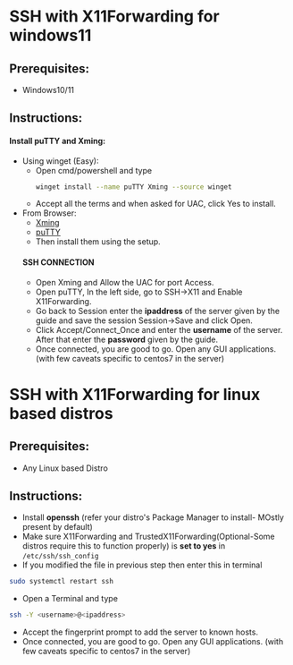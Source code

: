 # SSH with X11Forwarding for windows11

## Prerequisites:
 - Windows10/11
## Instructions:
#### Install puTTY and Xming:
- Using winget (Easy):
  - Open cmd/powershell and type
    ```bash
    winget install --name puTTY Xming --source winget
    ```
  - Accept all the terms and when asked for UAC, click Yes to install.
- From Browser:
  - [Xming](https://sourceforge.net/projects/xming/files/Xming/6.9.0.31/Xming-6-9-0-31-setup.exe/download)
  - [puTTY](https://the.earth.li/~sgtatham/putty/latest/w64/putty-64bit-0.83-installer.msi)
  - Then install them using the setup.
  #### SSH CONNECTION
    - Open Xming and Allow the UAC for port Access.
    - Open puTTY, In the left side, go to SSH->X11 and Enable X11Forwarding.
    - Go back to Session enter the __ipaddress__ of the server given by the guide and save the session Session->Save and click Open.
    - Click Accept/Connect_Once and enter the __username__ of the server. After that enter the __password__ given by the guide.
    - Once connected, you are good to go. Open any GUI applications. (with few caveats specific to centos7 in the server)
# SSH with X11Forwarding for linux based distros
  ## Prerequisites:
 - Any Linux based Distro
  ## Instructions:
  - Install **openssh** (refer your distro's Package Manager to install- MOstly present by default)
  - Make sure X11Forwarding and TrustedX11Forwarding(Optional-Some distros require this to function properly) is **set to yes** in ```/etc/ssh/ssh_config```
  - If you modified the file in previous step then enter this in terminal
  ```bash
  sudo systemctl restart ssh
  ```
  - Open a Terminal and type
  ```bash
  ssh -Y <username>@<ipaddress>
  ```
  - Accept the fingerprint prompt to add the server to known hosts.
  - Once connected, you are good to go. Open any GUI applications. (with few caveats specific to centos7 in the server)

 


